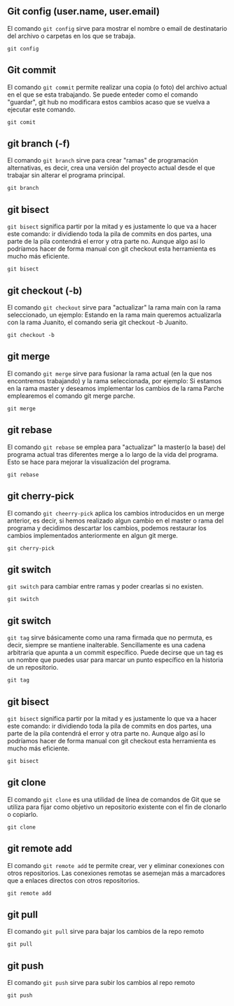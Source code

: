 ## Git config (user.name, user.email)

El comando `git config` sirve para mostrar el nombre o email 
de destinatario del archivo o carpetas en los que se trabaja.

```
git config
```

## Git commit

El comando `git commit` permite realizar una copia (o foto) 
del archivo actual en el que se esta trabajando. Se puede
enteder como el comando "guardar", git hub no modificara
estos cambios acaso que se vuelva a ejecutar este comando.

```
git comit
```

## git branch  (-f)

El comando `git branch` sirve para crear "ramas" de programación
alternativas, es decir, crea una versión del proyecto actual desde
el que trabajar sin alterar el programa principal. 

```
git branch
```


## git bisect

`git bisect` significa partir por la mitad y es justamente lo que va a hacer este comando: ir dividiendo toda la pila de commits en dos partes, una parte de la pila contendrá el error y otra parte no. Aunque algo así lo podríamos hacer de forma manual con git checkout esta herramienta es mucho más eficiente.

```
git bisect
```

## git checkout  (-b)

El comando `git checkout` sirve para "actualizar" la rama main
con la rama seleccionado, un ejemplo: Estando en la rama main queremos 
actualizarla con la rama Juanito, el comando seria git checkout -b Juanito.

```
git checkout -b
```

## git merge

El comando `git merge` sirve para fusionar la rama actual (en la que nos encontremos trabajando) y la rama seleccionada, por ejemplo: Si estamos en la rama master y deseamos implementar los cambios de la rama Parche emplearemos el comando git merge parche.

```
git merge
```

## git rebase

El comando `git rebase` se emplea para "actualizar" la master(o la base) del programa actual tras diferentes merge a lo largo de la vida del programa. Esto se hace para mejorar la visualización del programa.

```
git rebase
```

## git cherry-pick

El comando `git cheerry-pick` aplica los cambios introducidos en un merge anterior, es decir, si hemos realizado algun cambio en el master o rama del programa y decidimos descartar los cambios, podemos restaurar los cambios implementados anteriormente en algun git merge.

```
git cherry-pick
```

## git switch

`git switch` para cambiar entre ramas y poder crearlas si no existen. 

```
git switch
```

## git switch

`git tag` sirve básicamente como una rama firmada que no permuta, es decir, siempre se mantiene inalterable. Sencillamente es una cadena arbitraria que apunta a un commit específico. Puede decirse que un tag es un nombre que puedes usar para marcar un punto específico en la historia de un repositorio.

```
git tag
```

## git bisect

`git bisect` significa partir por la mitad y es justamente lo que va a hacer este comando: ir dividiendo toda la pila de commits en dos partes, una parte de la pila contendrá el error y otra parte no. Aunque algo así lo podríamos hacer de forma manual con git checkout esta herramienta es mucho más eficiente.

```
git bisect
```

## git clone

El comando `git clone` es una utilidad de línea de comandos de Git que se utiliza para fijar como objetivo un repositorio existente con el fin de clonarlo o copiarlo.

```
git clone
```

## git remote add


El comando `git remote add` te permite crear, ver y eliminar conexiones con otros repositorios. Las conexiones remotas se asemejan más a marcadores que a enlaces directos con otros repositorios.

```
git remote add
```

## git pull

El comando `git pull` sirve para bajar los cambios de la repo remoto

```
git pull
```

## git push

El comando `git push` sirve para subir los cambios al repo remoto

```
git push
```



